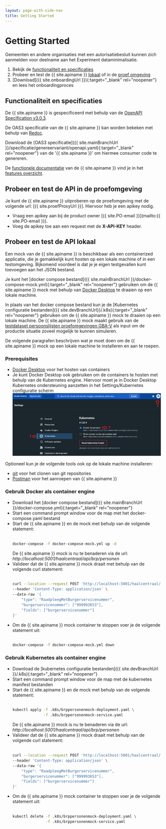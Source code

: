 ```yaml
---
layout: page-with-side-nav
title: Getting Started
---
```

# Getting Started

Gemeenten en andere organisaties met een autorisatiebesluit kunnen zich aanmelden voor deelname aan het Experiment dataminimalisatie.

1. Bekijk de [functionaliteit en specificaties](#functionaliteit-en-specificaties)
2. Probeer en test de {{ site.apiname }} [lokaal](#probeer-en-test-de-api-lokaal) of in de [proef omgeving](#probeer-en-test-de-api-in-de-proef-omgeving)
3. [Download]({{ site.onboardingUrl }}){:target="_blank" rel="noopener"} en lees het onboardingproces

## Functionaliteit en specificaties

De {{ site.apiname }} is gespecificeerd met behulp van de [OpenAPI Specification v3.0.3](https://spec.openapis.org/oas/v3.0.3).

De OAS3 specificatie van de {{ site.apiname }} kan worden bekeken met behulp van [Redoc](./redoc).

Download de [OAS3 specificatie]({{ site.mainBranchUrl }}/specificatie/genereervariant/openapi.yaml){:target="_blank" rel="noopener"} van de '{{ site.apiname }}' om hiermee consumer code te genereren.

De [functionele documentatie](./features-overzicht) van de {{ site.apiname }} vind je in het [features overzicht](./features-overzicht).

## Probeer en test de API in de proefomgeving

Je kunt de {{ site.apiname }} uitproberen op de proefomgeving met de volgende url: [{{ site.proefProxyUrl }}]. Hiervoor heb je een apikey nodig.

- Vraag een apikey aan bij de product owner [{{ site.PO-email }}](mailto:{{ site.PO-email }}). 
- Voeg de apikey toe aan een request met de __X-API-KEY__ header.

## Probeer en test de API lokaal

Een mock van de {{ site.apiname }} is beschikbaar als een containerized applicatie, die je gemakkelijk kunt hosten op een lokale machine of in een testomgeving. Bijkomend voordeel is dat je je eigen testgevallen kunt toevoegen aan het JSON bestand.

Je kunt het [docker compose bestand]({{ site.mainBranchUrl }}/docker-compose-mock.yml){:target="_blank" rel="noopener"} gebruiken om de {{ site.apiname }} mock met behulp van [Docker Desktop](https://www.docker.com/products/docker-desktop) te draaien op een lokale machine.

In plaats van het docker compose bestand kun je de [Kubernetes configuratie bestanden]({{ site.devBranchUrl}}/.k8s){:target="_blank" rel="noopener"} gebruiken om de {{ site.apiname }} mock te draaien op een lokale machine. De {{ site.apiname }} mock maakt gebruik van de [testdataset persoonslijsten proefomgevingen GBA-V](https://www.rvig.nl/media/288) als input om de productie situatie zoveel mogelijk te kunnen simuleren.

De volgende paragrafen beschrijven wat je moet doen om de {{ site.apiname }} mock op een lokale machine te installeren en aan te roepen.

### Prerequisites

- [Docker Desktop](https://www.docker.com/products/docker-desktop) voor het hosten van containers
- Je kunt Docker Desktop ook gebruiken om de containers te hosten met behulp van de Kubernetes engine. Hiervoor moet je in Docker Desktop Kubernetes ondersteuning aanzetten in het Settings/Kubernetes configuratie scherm ![Enable Kubernetes](../img/docker-desktop-enable-k8s.png)

Optioneel kun je de volgende tools ook op de lokale machine installeren:

- [git](https://git-scm.com/downloads) voor het clonen van git repositories
- [Postman](https://www.postman.com/downloads/) voor het aanroepen van {{ site.apiname }}


### Gebruik Docker als container engine

- Download het [docker compose bestand]({{ site.mainBranchUrl }}/docker-compose.yml){:target="_blank" rel="noopener"}
- Start een command prompt window voor de map met het docker-compose.yaml bestand
- Start de {{ site.apiname }} en de mock met behulp van de volgende statement:
  ```sh

  docker-compose -f docker-compose-mock.yml up -d

  ```
  De {{ site.apiname }} mock is nu te benaderen via de url: *http://localhost:5001/haalcentraal/api/brp/personen*
- Valideer dat de {{ site.apiname }} mock draait met behulp van de volgende curl statement:
  ```sh

  curl --location --request POST 'http://localhost:5001/haalcentraal/api/brp/personen' \
  --header 'Content-Type: application/json' \
  --data-raw '{
      "type": "RaadpleegMetBurgerservicenummer",
      "burgerservicenummer": ["999993653"],
      "fields": ["burgerservicenummer"]
  }'

  ```
- Om de {{ site.apiname }} mock container te stoppen voer je de volgende statement uit:
  ```sh

  docker-compose -f docker-compose-mock.yml down

  ```

### Gebruik Kubernetes als container engine

- Download de [kubernetes configuratie bestanden]({{ site.devBranchUrl }}/.k8s){:target="_blank" rel="noopener"}
- Start een command prompt window voor de map met de kubernetes manifest bestanden
- Start de {{ site.apiname }} en de mock met behulp van de volgende statement:
  ```sh

  kubectl apply -f .k8s/brppersonenmock-deployment.yaml \
                -f .k8s/brppersonenmock-service.yaml 

  ```
  De {{ site.apiname }} mock is nu te benaderen via de url: *http://localhost:5001/haalcentraal/api/brp/personen*
- Valideer dat de {{ site.apiname }} mock draait met behulp van de volgende curl statement:
  ```sh

  curl --location --request POST 'http://localhost:5001/haalcentraal/api/brp/personen' \
  --header 'Content-Type: application/json' \
  --data-raw '{
      "type": "RaadpleegMetBurgerservicenummer",
      "burgerservicenummer": ["999993653"],
      "fields": ["burgerservicenummer"]
  }'

  ```
- Om de {{ site.apiname }} mock container te stoppen voer je de volgende statement uit:
  ```sh

  kubectl delete -f .k8s/brppersonenmock-deployment.yaml \
                 -f .k8s/brppersonenmock-service.yaml 

  ```
